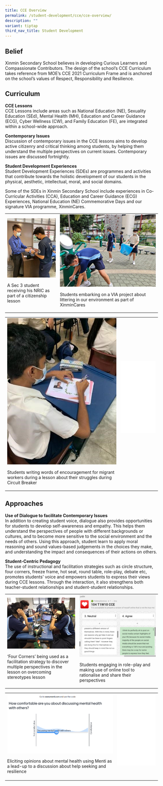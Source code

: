 ```yaml
---
title: CCE Overview
permalink: /student-development/cce/cce-overview/
description: ""
variant: tiptap
third_nav_title: Student Development
---
```

<h2>Belief</h2><p>Xinmin Secondary School believes in developing Curious Learners and Compassionate Contributors. The design of the school’s CCE Curriculum takes reference from MOE’s CCE 2021 Curriculum Frame and is anchored on the school’s values of Respect, Responsibility and Resilience.</p><h2>Curriculum</h2><p><strong>CCE Lessons</strong><br>CCE Lessons include areas such as National Education (NE), Sexuality Education (SEd), Mental Health (MH), Education and Career Guidance (ECG), Cyber Wellness (CW), and Family Education (FE), are integrated within a school-wide approach.</p><p><strong>Contemporary Issues</strong><br>Discussion of contemporary issues in the CCE lessons aims to develop active citizenry and critical thinking among students, by helping them understand the multiple perspectives on current issues. Contemporary issues are discussed fortnightly.</p><p><strong>Student Development Experiences</strong><br>Student Development Experiences (SDEs) are programmes and activities that contribute towards the holistic development of our students in the physical, aesthetic, intellectual, moral, and social domains.</p><p>Some of the SDEs in Xinmin Secondary School include experiences in Co-Curricular Activities (CCA), Education and Career Guidance (ECG) Experiences, National Education (NE) Commemorative Days and our signature VIA programme, XinminCares.</p><table><tbody><tr><td rowspan="1" colspan="1"><div class="isomer-image-wrapper"><img style="width=" height="auto" width="100%" alt="Math_1.jpg" src="/images/Cce/Cce/cce_1a.jpeg"></div><p>A Sec 3 student receiving his NRIC as part of a citizenship lesson</p></td><td rowspan="1" colspan="1"><div class="isomer-image-wrapper"><img style="width=" height="auto" width="100%" alt="Math_2.jpg" src="/images/Cce/Cce/cce_1b.jpeg"></div><p>Students embarking on a VIA project about littering in our environment as part of XinminCares</p></td></tr></tbody></table><table><tbody><tr><td rowspan="1" colspan="1"><div class="isomer-image-wrapper"><img style="width=" height="auto" width="100%" alt="Math_1.jpg" src="/images/Cce/Cce/cce_1c.jpeg"></div><p>Students writing words of encouragement for migrant workers during a lesson about their struggles during Circuit Breaker</p></td><td rowspan="1" colspan="1"><div class="isomer-image-wrapper"><img style="margin: auto;
            outline: 0px;
            padding: 0px;
            border: none;
            max-width: 100%;
            clear: both;
            display: block;
            width: 318px;
            height: 236px;" height="auto" width="100%" alt="Math_2.jpg" src="/images/Cce/Cce/empty_1.png"></div><p><br></p></td></tr></tbody></table><h2>Approaches</h2><p><strong>Use of Dialogue to facilitate Contemporary Issues</strong><br>In addition to creating student voice, dialogue also provides opportunities for students to develop self-awareness and empathy. This helps them understand the perspectives of people with different backgrounds or cultures, and to become more sensitive to the social environment and the needs of others. Using this approach, student learn to apply moral reasoning and sound values-based judgements in the choices they make, and understanding the impact and consequences of their actions on others.</p><p><strong>Student-Centric Pedagogy</strong><br>The use of instructional and facilitation strategies such as circle structure, four corners, freeze frame, hot seat, round table, role-play, debate etc, promotes students’ voice and empowers students to express their views during CCE lessons. Through the interaction, it also strengthens both teacher-student relationships and student-student relationships.</p><table><tbody><tr><td rowspan="1" colspan="1"><div class="isomer-image-wrapper"><img style="width:" height="auto" width="100%" alt="Math_1.jpg" src="/images/Cce/Cce/cce_2a.jpeg"></div><p>‘Four Corners’ being used as a facilitation strategy to discover multiple perspectives in the lesson on overcoming stereotypes lesson</p></td><td rowspan="1" colspan="1"><div class="isomer-image-wrapper"><img style="width:" height="auto" width="100%" alt="Math_2.jpg" src="/images/Cce/Cce/cce_2b.png"></div><p>Students engaging in role-play and making use of online tool to rationalise and share their perspectives</p></td></tr></tbody></table><table><tbody><tr><td rowspan="1" colspan="1"><div class="isomer-image-wrapper"><img style="width=" height="auto" width="100%" alt="Math_1.jpg" src="/images/Cce/Cce/cce_2c.png"></div><p>Eliciting opinions about mental health using Menti as a lead-up to a discussion about help seeking and resilience</p></td><td rowspan="1" colspan="1"><div class="isomer-image-wrapper"><img style="margin: auto;
            outline: 0px;
            padding: 0px;
            border: none;
            max-width: 100%;
            clear: both;
            display: block;
            width: 318px;
            height: 236px;" height="auto" width="100%" alt="Math_2.jpg" src="/images/Cce/Cce/empty_1.png"></div><p><br></p></td></tr></tbody></table><p></p>
